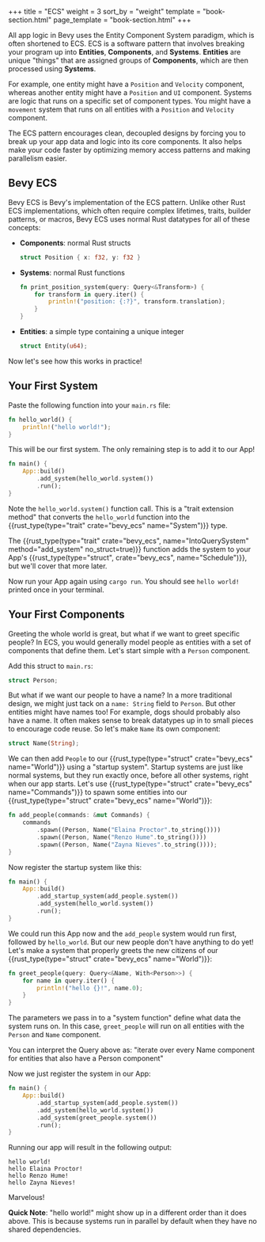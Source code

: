 +++
title = "ECS"
weight = 3
sort_by = "weight"
template = "book-section.html"
page_template = "book-section.html"
+++

All app logic in Bevy uses the Entity Component System paradigm, which is often shortened to ECS. ECS is a software pattern that involves breaking your program up into **Entities**, **Components**, and **Systems**. **Entities** are unique "things" that are assigned groups of **Components**, which are then processed using **Systems**.

For example, one entity might have a `Position` and `Velocity` component, whereas another entity might have a `Position` and `UI` component. Systems are logic that runs on a specific set of component types. You might have a `movement` system that runs on all entities with a `Position` and `Velocity` component.

The ECS pattern encourages clean, decoupled designs by forcing you to break up your app data and logic into its core components. It also helps make your code faster by optimizing memory access patterns and making parallelism easier.

## Bevy ECS

Bevy ECS is Bevy's implementation of the ECS pattern. Unlike other Rust ECS implementations, which often require complex lifetimes, traits, builder patterns, or macros, Bevy ECS uses normal Rust datatypes for all of these concepts:
* **Components**: normal Rust structs
    ```rs
    struct Position { x: f32, y: f32 }
    ```
* **Systems**: normal Rust functions
    ```rs
    fn print_position_system(query: Query<&Transform>) {
        for transform in query.iter() {
            println!("position: {:?}", transform.translation);
        }
    }
    ```
* **Entities**: a simple type containing a unique integer  
    ```rs
    struct Entity(u64);
    ```

Now let's see how this works in practice!

## Your First System

Paste the following function into your `main.rs` file:

```rs
fn hello_world() {
    println!("hello world!");
}
```

This will be our first system. The only remaining step is to add it to our App!

```rs
fn main() {
    App::build()
        .add_system(hello_world.system())
        .run();
}
```

Note the `hello_world.system()` function call. This is a "trait extension method" that converts the `hello_world` function into the {{rust_type(type="trait" crate="bevy_ecs" name="System")}} type.

The {{rust_type(type="trait" crate="bevy_ecs", name="IntoQuerySystem" method="add_system" no_struct=true)}} function adds the system to your App's {{rust_type(type="struct", crate="bevy_ecs", name="Schedule")}}, but we'll cover that more later.

Now run your App again using `cargo run`. You should see `hello world!` printed once in your terminal.

## Your First Components

Greeting the whole world is great, but what if we want to greet specific people? In ECS, you would generally model people as entities with a set of components that define them. Let's start simple with a `Person` component.

Add this struct to `main.rs`:
```rs
struct Person;
```

But what if we want our people to have a name? In a more traditional design, we might just tack on a `name: String` field to `Person`. But other entities might have names too! For example, dogs should probably also have a name. It often makes sense to break datatypes up in to small pieces to encourage code reuse. So let's make `Name` its own component:

```rs
struct Name(String);
```

We can then add `People` to our {{rust_type(type="struct" crate="bevy_ecs" name="World")}} using a "startup system". Startup systems are just like normal systems, but they run exactly once, before all other systems, right when our app starts. Let's use {{rust_type(type="struct" crate="bevy_ecs" name="Commands")}} to spawn some entities into our {{rust_type(type="struct" crate="bevy_ecs" name="World")}}:

```rs
fn add_people(commands: &mut Commands) {
    commands
        .spawn((Person, Name("Elaina Proctor".to_string())))
        .spawn((Person, Name("Renzo Hume".to_string())))
        .spawn((Person, Name("Zayna Nieves".to_string())));
}
```

Now register the startup system like this:

```rs
fn main() {
    App::build()
        .add_startup_system(add_people.system())
        .add_system(hello_world.system())
        .run();
}
```

We could run this App now and the `add_people` system would run first, followed by `hello_world`. But our new people don't have anything to do yet! Let's make a system that properly greets the new citizens of our {{rust_type(type="struct" crate="bevy_ecs" name="World")}}:

```rs
fn greet_people(query: Query<&Name, With<Person>>) {
    for name in query.iter() {
        println!("hello {}!", name.0);
    }
}
```

The parameters we pass in to a "system function" define what data the system runs on. In this case, `greet_people` will run on all entities with the `Person` and `Name` component.

You can interpret the Query above as: "iterate over every Name component for entities that also have a Person component"

Now we just register the system in our App:

```rs
fn main() {
    App::build()
        .add_startup_system(add_people.system())
        .add_system(hello_world.system())
        .add_system(greet_people.system())
        .run();
}
```

Running our app will result in the following output:

```
hello world!
hello Elaina Proctor!
hello Renzo Hume!
hello Zayna Nieves!
```

Marvelous!

**Quick Note**: "hello world!" might show up in a different order than it does above. This is because systems run in parallel by default when they have no shared dependencies.
